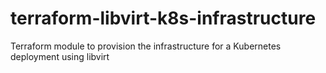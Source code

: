 # terraform-libvirt-k8s-infrastructure
Terraform module to provision the infrastructure for a Kubernetes deployment using libvirt
